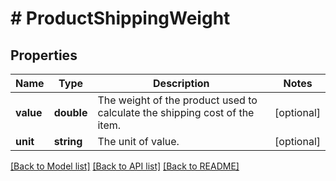 # # ProductShippingWeight

## Properties

Name | Type | Description | Notes
------------ | ------------- | ------------- | -------------
**value** | **double** | The weight of the product used to calculate the shipping cost of the item. | [optional]
**unit** | **string** | The unit of value. | [optional]

[[Back to Model list]](../../README.md#models) [[Back to API list]](../../README.md#endpoints) [[Back to README]](../../README.md)

